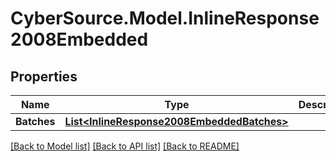 # CyberSource.Model.InlineResponse2008Embedded
## Properties

Name | Type | Description | Notes
------------ | ------------- | ------------- | -------------
**Batches** | [**List&lt;InlineResponse2008EmbeddedBatches&gt;**](InlineResponse2008EmbeddedBatches.md) |  | [optional] 

[[Back to Model list]](../README.md#documentation-for-models) [[Back to API list]](../README.md#documentation-for-api-endpoints) [[Back to README]](../README.md)

